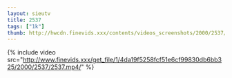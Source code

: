 ```yaml
--- 
layout: sieutv
title: 2537
tags: ["1k"]
thumb: http://hwcdn.finevids.xxx/contents/videos_screenshots/2000/2537/preview.mp4.jpg
---
```

{% include video src="http://www.finevids.xxx/get_file/1/4da19f5258fcf51e6cf99830db6bb325/2000/2537/2537.mp4/" %} 
